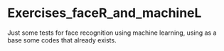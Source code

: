 # Exercises_faceR_and_machineL
Just some tests for face recognition using machine learning, using as a base some codes that already exists.
